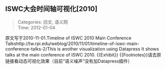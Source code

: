 ISWC大会时间轴可视化[2010]
---
    
> Categories: 旧文, 语义网  
> Time: 2012-01-04
    
原文写于2010-11-01.Timeline of ISWC 2010 Main Conference Talkshttp://tw.rpi.edu/weblog/2010/11/01/timeline-of-iswc-main-conference-talks-2/This is another visualization using Datapress It shows talks at the main conference of ISWC 2010. {{Exhibit}} {{Footnotes}}请去原链接看动态可视化效果（目前“语义噪声”没有加Datapress插件）     
    